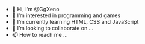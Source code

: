 - 👋 Hi, I’m @GgXeno
- 👀 I’m interested in programming and games
- 🌱 I’m currently learning HTML, CSS and JavaScript
- 💞️ I’m looking to collaborate on ...
- 📫 How to reach me ...

<!---
GgXeno/GgXeno is a ✨ special ✨ repository because its `README.md` (this file) appears on your GitHub profile.
You can click the Preview link to take a look at your changes.
--->
